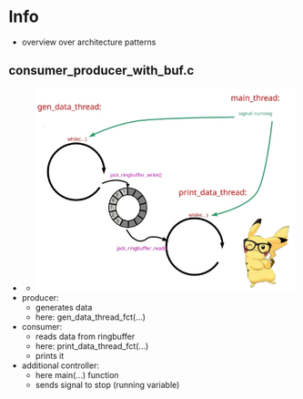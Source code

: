 # Info
- overview over architecture patterns

## consumer_producer_with_buf.c
- - ![Alt text](images/consumer_producer_with_ringbuffer_dataflow.jpg "dataflow with ringbuffer")
- producer:
  - generates data
  - here: gen_data_thread_fct(...)
- consumer:
  - reads data from ringbuffer
  - here: print_data_thread_fct(...)
  - prints it
- additional controller:
  - here main(...) function
  - sends signal to stop (running variable)
